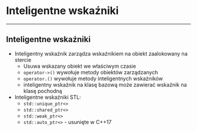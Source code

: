 ﻿<!-- .slide: data-background="#111111" -->

# Inteligentne wskaźniki

___

## Inteligentne wskaźniki

* <!-- .element: class="fragment fade-in" --> Inteligentny wskaźnik zarządza wskaźnikiem na obiekt zaalokowany na stercie

  * <!-- .element: class="fragment fade-in" --> Usuwa wskazany obiekt we właściwym czasie
  * <!-- .element: class="fragment fade-in" --> <code>operator->()</code> wywołuje metody obiektów zarządzanych
  * <!-- .element: class="fragment fade-in" --> <code>operator.()</code> wywołuje metody inteligentnych wskaźników
  * <!-- .element: class="fragment fade-in" --> inteligentny wskaźnik na klasę bazową może zawierać wskaźnik na klasę pochodną

* <!-- .element: class="fragment fade-in" --> Inteligentne wskaźniki STL:

  * <!-- .element: class="fragment fade-in" --> <code>std::unique_ptr<></code>
  * <!-- .element: class="fragment fade-in" --> <code>std::shared_ptr<></code>
  * <!-- .element: class="fragment fade-in" --> <code>std::weak_ptr<></code>
  * <!-- .element: class="fragment fade-in" --> <code>std::auto_ptr<></code> - usunięte w C++17
